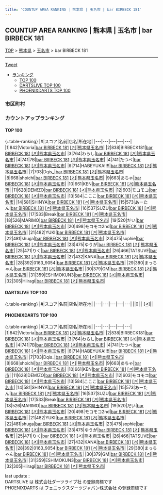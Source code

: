 ```yaml
---
title: 'COUNTUP AREA RANKING | 熊本県 | 玉名市 | bar BIRBECK 181'
---
```

## COUNTUP AREA RANKING | 熊本県 | 玉名市 | bar BIRBECK 181

[TOP](/darts/rank/) > [熊本県](/darts/rank/熊本県/) > [玉名市](/darts/rank/熊本県/玉名市/) > bar BIRBECK 181

___

<a href="https://twitter.com/share?ref_src=twsrc%5Etfw" data-text="COUNTUP AREA RANKING | 熊本県玉名市bar BIRBECK 181" class="twitter-share-button" data-hashtags="DARTSLIVE,PHOENIXDARTS,darts,ダーツ" data-show-count="false">Tweet</a>

* [ランキング](#カウントアップランキング)
    * [TOP 100](#top-100)
    * [DARTSLIVE TOP 100](#dartslive-top-100)
    * [PHOENIXDARTS TOP 100](#phoenixdarts-top-100)

### 市区町村

<ul>

</ul>

### カウントアップランキング

#### TOP 100



{:.table-ranking}
|#|スコア|名前|店名|所在地|
|---|---|---|---|---|
|1|842|<span class="rank-name-pd">Victoria</span>|<a href="/darts/rank/shops/92272.html">bar BIRBECK 181</a> <a href="https://vs.phoenixdarts.com/jp/shop/shopDetailInfo/s_92272?s_seq=92272">[↗]</a>|<a href="/darts/rank/熊本県/玉名市">熊本県玉名市</a>|
|2|838|<span class="rank-name-pd">BIRBECK181</span>|<a href="/darts/rank/shops/92272.html">bar BIRBECK 181</a> <a href="https://vs.phoenixdarts.com/jp/shop/shopDetailInfo/s_92272?s_seq=92272">[↗]</a>|<a href="/darts/rank/熊本県/玉名市">熊本県玉名市</a>|
|3|764|<span class="rank-name-pd">わらし</span>|<a href="/darts/rank/shops/92272.html">bar BIRBECK 181</a> <a href="https://vs.phoenixdarts.com/jp/shop/shopDetailInfo/s_92272?s_seq=92272">[↗]</a>|<a href="/darts/rank/熊本県/玉名市">熊本県玉名市</a>|
|4|741|<span class="rank-name-pd">7B</span>|<a href="/darts/rank/shops/92272.html">bar BIRBECK 181</a> <a href="https://vs.phoenixdarts.com/jp/shop/shopDetailInfo/s_92272?s_seq=92272">[↗]</a>|<a href="/darts/rank/熊本県/玉名市">熊本県玉名市</a>|
|4|741|<span class="rank-name-pd">たつべ</span>|<a href="/darts/rank/shops/92272.html">bar BIRBECK 181</a> <a href="https://vs.phoenixdarts.com/jp/shop/shopDetailInfo/s_92272?s_seq=92272">[↗]</a>|<a href="/darts/rank/熊本県/玉名市">熊本県玉名市</a>|
|6|714|<span class="rank-name-pd">HABEYUKA!!!!</span>|<a href="/darts/rank/shops/92272.html">bar BIRBECK 181</a> <a href="https://vs.phoenixdarts.com/jp/shop/shopDetailInfo/s_92272?s_seq=92272">[↗]</a>|<a href="/darts/rank/熊本県/玉名市">熊本県玉名市</a>|
|7|703|<span class="rank-name-pd">Dqis_</span>|<a href="/darts/rank/shops/92272.html">bar BIRBECK 181</a> <a href="https://vs.phoenixdarts.com/jp/shop/shopDetailInfo/s_92272?s_seq=92272">[↗]</a>|<a href="/darts/rank/熊本県/玉名市">熊本県玉名市</a>|
|8|668|<span class="rank-name-pd">shoichi</span>|<a href="/darts/rank/shops/92272.html">bar BIRBECK 181</a> <a href="https://vs.phoenixdarts.com/jp/shop/shopDetailInfo/s_92272?s_seq=92272">[↗]</a>|<a href="/darts/rank/熊本県/玉名市">熊本県玉名市</a>|
|9|663|<span class="rank-name-pd">あちゃ</span>|<a href="/darts/rank/shops/92272.html">bar BIRBECK 181</a> <a href="https://vs.phoenixdarts.com/jp/shop/shopDetailInfo/s_92272?s_seq=92272">[↗]</a>|<a href="/darts/rank/熊本県/玉名市">熊本県玉名市</a>|
|10|661|<span class="rank-name-pd">KEN</span>|<a href="/darts/rank/shops/92272.html">bar BIRBECK 181</a> <a href="https://vs.phoenixdarts.com/jp/shop/shopDetailInfo/s_92272?s_seq=92272">[↗]</a>|<a href="/darts/rank/熊本県/玉名市">熊本県玉名市</a>|
|11|628|<span class="rank-name-pd">DEM!ZO</span>|<a href="/darts/rank/shops/92272.html">bar BIRBECK 181</a> <a href="https://vs.phoenixdarts.com/jp/shop/shopDetailInfo/s_92272?s_seq=92272">[↗]</a>|<a href="/darts/rank/熊本県/玉名市">熊本県玉名市</a>|
|12|603|<span class="rank-name-pd">モコモコ</span>|<a href="/darts/rank/shops/92272.html">bar BIRBECK 181</a> <a href="https://vs.phoenixdarts.com/jp/shop/shopDetailInfo/s_92272?s_seq=92272">[↗]</a>|<a href="/darts/rank/熊本県/玉名市">熊本県玉名市</a>|
|13|584|<span class="rank-name-pd">こここ</span>|<a href="/darts/rank/shops/92272.html">bar BIRBECK 181</a> <a href="https://vs.phoenixdarts.com/jp/shop/shopDetailInfo/s_92272?s_seq=92272">[↗]</a>|<a href="/darts/rank/熊本県/玉名市">熊本県玉名市</a>|
|14|581|<span class="rank-name-pd">SHINYA</span>|<a href="/darts/rank/shops/92272.html">bar BIRBECK 181</a> <a href="https://vs.phoenixdarts.com/jp/shop/shopDetailInfo/s_92272?s_seq=92272">[↗]</a>|<a href="/darts/rank/熊本県/玉名市">熊本県玉名市</a>|
|15|573|<span class="rank-name-pd">あーたん</span>|<a href="/darts/rank/shops/92272.html">bar BIRBECK 181</a> <a href="https://vs.phoenixdarts.com/jp/shop/shopDetailInfo/s_92272?s_seq=92272">[↗]</a>|<a href="/darts/rank/熊本県/玉名市">熊本県玉名市</a>|
|16|537|<span class="rank-name-pd">SUZU</span>|<a href="/darts/rank/shops/92272.html">bar BIRBECK 181</a> <a href="https://vs.phoenixdarts.com/jp/shop/shopDetailInfo/s_92272?s_seq=92272">[↗]</a>|<a href="/darts/rank/熊本県/玉名市">熊本県玉名市</a>|
|17|533|<span class="rank-name-pd">Break</span>|<a href="/darts/rank/shops/92272.html">bar BIRBECK 181</a> <a href="https://vs.phoenixdarts.com/jp/shop/shopDetailInfo/s_92272?s_seq=92272">[↗]</a>|<a href="/darts/rank/熊本県/玉名市">熊本県玉名市</a>|
|18|526|<span class="rank-name-pd">MARIMO</span>|<a href="/darts/rank/shops/92272.html">bar BIRBECK 181</a> <a href="https://vs.phoenixdarts.com/jp/shop/shopDetailInfo/s_92272?s_seq=92272">[↗]</a>|<a href="/darts/rank/熊本県/玉名市">熊本県玉名市</a>|
|19|520|<span class="rank-name-pd">だい</span>|<a href="/darts/rank/shops/92272.html">bar BIRBECK 181</a> <a href="https://vs.phoenixdarts.com/jp/shop/shopDetailInfo/s_92272?s_seq=92272">[↗]</a>|<a href="/darts/rank/熊本県/玉名市">熊本県玉名市</a>|
|20|498|<span class="rank-name-pd">モコモコ2nd</span>|<a href="/darts/rank/shops/92272.html">bar BIRBECK 181</a> <a href="https://vs.phoenixdarts.com/jp/shop/shopDetailInfo/s_92272?s_seq=92272">[↗]</a>|<a href="/darts/rank/熊本県/玉名市">熊本県玉名市</a>|
|21|482|<span class="rank-name-pd">YUKI</span>|<a href="/darts/rank/shops/92272.html">bar BIRBECK 181</a> <a href="https://vs.phoenixdarts.com/jp/shop/shopDetailInfo/s_92272?s_seq=92272">[↗]</a>|<a href="/darts/rank/熊本県/玉名市">熊本県玉名市</a>|
|22|481|<span class="rank-name-pd">shuga</span>|<a href="/darts/rank/shops/92272.html">bar BIRBECK 181</a> <a href="https://vs.phoenixdarts.com/jp/shop/shopDetailInfo/s_92272?s_seq=92272">[↗]</a>|<a href="/darts/rank/熊本県/玉名市">熊本県玉名市</a>|
|23|475|<span class="rank-name-pd">sophie</span>|<a href="/darts/rank/shops/92272.html">bar BIRBECK 181</a> <a href="https://vs.phoenixdarts.com/jp/shop/shopDetailInfo/s_92272?s_seq=92272">[↗]</a>|<a href="/darts/rank/熊本県/玉名市">熊本県玉名市</a>|
|23|475|<span class="rank-name-pd">ゆうが</span>|<a href="/darts/rank/shops/92272.html">bar BIRBECK 181</a> <a href="https://vs.phoenixdarts.com/jp/shop/shopDetailInfo/s_92272?s_seq=92272">[↗]</a>|<a href="/darts/rank/熊本県/玉名市">熊本県玉名市</a>|
|25|471|<span class="rank-name-pd">りく</span>|<a href="/darts/rank/shops/92272.html">bar BIRBECK 181</a> <a href="https://vs.phoenixdarts.com/jp/shop/shopDetailInfo/s_92272?s_seq=92272">[↗]</a>|<a href="/darts/rank/熊本県/玉名市">熊本県玉名市</a>|
|26|466|<span class="rank-name-pd">TATSUVE</span>|<a href="/darts/rank/shops/92272.html">bar BIRBECK 181</a> <a href="https://vs.phoenixdarts.com/jp/shop/shopDetailInfo/s_92272?s_seq=92272">[↗]</a>|<a href="/darts/rank/熊本県/玉名市">熊本県玉名市</a>|
|27|432|<span class="rank-name-pd">KANA</span>|<a href="/darts/rank/shops/92272.html">bar BIRBECK 181</a> <a href="https://vs.phoenixdarts.com/jp/shop/shopDetailInfo/s_92272?s_seq=92272">[↗]</a>|<a href="/darts/rank/熊本県/玉名市">熊本県玉名市</a>|
|28|392|<span class="rank-name-pd">0163_9054</span>|<a href="/darts/rank/shops/92272.html">bar BIRBECK 181</a> <a href="https://vs.phoenixdarts.com/jp/shop/shopDetailInfo/s_92272?s_seq=92272">[↗]</a>|<a href="/darts/rank/熊本県/玉名市">熊本県玉名市</a>|
|29|380|<span class="rank-name-pd">まっちゃん</span>|<a href="/darts/rank/shops/92272.html">bar BIRBECK 181</a> <a href="https://vs.phoenixdarts.com/jp/shop/shopDetailInfo/s_92272?s_seq=92272">[↗]</a>|<a href="/darts/rank/熊本県/玉名市">熊本県玉名市</a>|
|30|379|<span class="rank-name-pd">GM</span>|<a href="/darts/rank/shops/92272.html">bar BIRBECK 181</a> <a href="https://vs.phoenixdarts.com/jp/shop/shopDetailInfo/s_92272?s_seq=92272">[↗]</a>|<a href="/darts/rank/熊本県/玉名市">熊本県玉名市</a>|
|31|359|<span class="rank-name-pd">ESHIMOKUN3</span>|<a href="/darts/rank/shops/92272.html">bar BIRBECK 181</a> <a href="https://vs.phoenixdarts.com/jp/shop/shopDetailInfo/s_92272?s_seq=92272">[↗]</a>|<a href="/darts/rank/熊本県/玉名市">熊本県玉名市</a>|
|32|305|<span class="rank-name-pd">Hiiragi</span>|<a href="/darts/rank/shops/92272.html">bar BIRBECK 181</a> <a href="https://vs.phoenixdarts.com/jp/shop/shopDetailInfo/s_92272?s_seq=92272">[↗]</a>|<a href="/darts/rank/熊本県/玉名市">熊本県玉名市</a>|


#### DARTSLIVE TOP 100



{:.table-ranking}
|#|スコア|名前|店名|所在地|
|---|---|---|---|---|
||0|<span class="rank-name-dl"> </span>|<a href="/darts/rank/shops/.html"></a> <a href="">[↗]</a>|<a href="/darts/rank//"></a>|


#### PHOENIXDARTS TOP 100



{:.table-ranking}
|#|スコア|名前|店名|所在地|
|---|---|---|---|---|
|1|842|<span class="rank-name-pd">Victoria</span>|<a href="/darts/rank/shops/92272.html">bar BIRBECK 181</a> <a href="https://vs.phoenixdarts.com/jp/shop/shopDetailInfo/s_92272?s_seq=92272">[↗]</a>|<a href="/darts/rank/熊本県/玉名市">熊本県玉名市</a>|
|2|838|<span class="rank-name-pd">BIRBECK181</span>|<a href="/darts/rank/shops/92272.html">bar BIRBECK 181</a> <a href="https://vs.phoenixdarts.com/jp/shop/shopDetailInfo/s_92272?s_seq=92272">[↗]</a>|<a href="/darts/rank/熊本県/玉名市">熊本県玉名市</a>|
|3|764|<span class="rank-name-pd">わらし</span>|<a href="/darts/rank/shops/92272.html">bar BIRBECK 181</a> <a href="https://vs.phoenixdarts.com/jp/shop/shopDetailInfo/s_92272?s_seq=92272">[↗]</a>|<a href="/darts/rank/熊本県/玉名市">熊本県玉名市</a>|
|4|741|<span class="rank-name-pd">7B</span>|<a href="/darts/rank/shops/92272.html">bar BIRBECK 181</a> <a href="https://vs.phoenixdarts.com/jp/shop/shopDetailInfo/s_92272?s_seq=92272">[↗]</a>|<a href="/darts/rank/熊本県/玉名市">熊本県玉名市</a>|
|4|741|<span class="rank-name-pd">たつべ</span>|<a href="/darts/rank/shops/92272.html">bar BIRBECK 181</a> <a href="https://vs.phoenixdarts.com/jp/shop/shopDetailInfo/s_92272?s_seq=92272">[↗]</a>|<a href="/darts/rank/熊本県/玉名市">熊本県玉名市</a>|
|6|714|<span class="rank-name-pd">HABEYUKA!!!!</span>|<a href="/darts/rank/shops/92272.html">bar BIRBECK 181</a> <a href="https://vs.phoenixdarts.com/jp/shop/shopDetailInfo/s_92272?s_seq=92272">[↗]</a>|<a href="/darts/rank/熊本県/玉名市">熊本県玉名市</a>|
|7|703|<span class="rank-name-pd">Dqis_</span>|<a href="/darts/rank/shops/92272.html">bar BIRBECK 181</a> <a href="https://vs.phoenixdarts.com/jp/shop/shopDetailInfo/s_92272?s_seq=92272">[↗]</a>|<a href="/darts/rank/熊本県/玉名市">熊本県玉名市</a>|
|8|668|<span class="rank-name-pd">shoichi</span>|<a href="/darts/rank/shops/92272.html">bar BIRBECK 181</a> <a href="https://vs.phoenixdarts.com/jp/shop/shopDetailInfo/s_92272?s_seq=92272">[↗]</a>|<a href="/darts/rank/熊本県/玉名市">熊本県玉名市</a>|
|9|663|<span class="rank-name-pd">あちゃ</span>|<a href="/darts/rank/shops/92272.html">bar BIRBECK 181</a> <a href="https://vs.phoenixdarts.com/jp/shop/shopDetailInfo/s_92272?s_seq=92272">[↗]</a>|<a href="/darts/rank/熊本県/玉名市">熊本県玉名市</a>|
|10|661|<span class="rank-name-pd">KEN</span>|<a href="/darts/rank/shops/92272.html">bar BIRBECK 181</a> <a href="https://vs.phoenixdarts.com/jp/shop/shopDetailInfo/s_92272?s_seq=92272">[↗]</a>|<a href="/darts/rank/熊本県/玉名市">熊本県玉名市</a>|
|11|628|<span class="rank-name-pd">DEM!ZO</span>|<a href="/darts/rank/shops/92272.html">bar BIRBECK 181</a> <a href="https://vs.phoenixdarts.com/jp/shop/shopDetailInfo/s_92272?s_seq=92272">[↗]</a>|<a href="/darts/rank/熊本県/玉名市">熊本県玉名市</a>|
|12|603|<span class="rank-name-pd">モコモコ</span>|<a href="/darts/rank/shops/92272.html">bar BIRBECK 181</a> <a href="https://vs.phoenixdarts.com/jp/shop/shopDetailInfo/s_92272?s_seq=92272">[↗]</a>|<a href="/darts/rank/熊本県/玉名市">熊本県玉名市</a>|
|13|584|<span class="rank-name-pd">こここ</span>|<a href="/darts/rank/shops/92272.html">bar BIRBECK 181</a> <a href="https://vs.phoenixdarts.com/jp/shop/shopDetailInfo/s_92272?s_seq=92272">[↗]</a>|<a href="/darts/rank/熊本県/玉名市">熊本県玉名市</a>|
|14|581|<span class="rank-name-pd">SHINYA</span>|<a href="/darts/rank/shops/92272.html">bar BIRBECK 181</a> <a href="https://vs.phoenixdarts.com/jp/shop/shopDetailInfo/s_92272?s_seq=92272">[↗]</a>|<a href="/darts/rank/熊本県/玉名市">熊本県玉名市</a>|
|15|573|<span class="rank-name-pd">あーたん</span>|<a href="/darts/rank/shops/92272.html">bar BIRBECK 181</a> <a href="https://vs.phoenixdarts.com/jp/shop/shopDetailInfo/s_92272?s_seq=92272">[↗]</a>|<a href="/darts/rank/熊本県/玉名市">熊本県玉名市</a>|
|16|537|<span class="rank-name-pd">SUZU</span>|<a href="/darts/rank/shops/92272.html">bar BIRBECK 181</a> <a href="https://vs.phoenixdarts.com/jp/shop/shopDetailInfo/s_92272?s_seq=92272">[↗]</a>|<a href="/darts/rank/熊本県/玉名市">熊本県玉名市</a>|
|17|533|<span class="rank-name-pd">Break</span>|<a href="/darts/rank/shops/92272.html">bar BIRBECK 181</a> <a href="https://vs.phoenixdarts.com/jp/shop/shopDetailInfo/s_92272?s_seq=92272">[↗]</a>|<a href="/darts/rank/熊本県/玉名市">熊本県玉名市</a>|
|18|526|<span class="rank-name-pd">MARIMO</span>|<a href="/darts/rank/shops/92272.html">bar BIRBECK 181</a> <a href="https://vs.phoenixdarts.com/jp/shop/shopDetailInfo/s_92272?s_seq=92272">[↗]</a>|<a href="/darts/rank/熊本県/玉名市">熊本県玉名市</a>|
|19|520|<span class="rank-name-pd">だい</span>|<a href="/darts/rank/shops/92272.html">bar BIRBECK 181</a> <a href="https://vs.phoenixdarts.com/jp/shop/shopDetailInfo/s_92272?s_seq=92272">[↗]</a>|<a href="/darts/rank/熊本県/玉名市">熊本県玉名市</a>|
|20|498|<span class="rank-name-pd">モコモコ2nd</span>|<a href="/darts/rank/shops/92272.html">bar BIRBECK 181</a> <a href="https://vs.phoenixdarts.com/jp/shop/shopDetailInfo/s_92272?s_seq=92272">[↗]</a>|<a href="/darts/rank/熊本県/玉名市">熊本県玉名市</a>|
|21|482|<span class="rank-name-pd">YUKI</span>|<a href="/darts/rank/shops/92272.html">bar BIRBECK 181</a> <a href="https://vs.phoenixdarts.com/jp/shop/shopDetailInfo/s_92272?s_seq=92272">[↗]</a>|<a href="/darts/rank/熊本県/玉名市">熊本県玉名市</a>|
|22|481|<span class="rank-name-pd">shuga</span>|<a href="/darts/rank/shops/92272.html">bar BIRBECK 181</a> <a href="https://vs.phoenixdarts.com/jp/shop/shopDetailInfo/s_92272?s_seq=92272">[↗]</a>|<a href="/darts/rank/熊本県/玉名市">熊本県玉名市</a>|
|23|475|<span class="rank-name-pd">sophie</span>|<a href="/darts/rank/shops/92272.html">bar BIRBECK 181</a> <a href="https://vs.phoenixdarts.com/jp/shop/shopDetailInfo/s_92272?s_seq=92272">[↗]</a>|<a href="/darts/rank/熊本県/玉名市">熊本県玉名市</a>|
|23|475|<span class="rank-name-pd">ゆうが</span>|<a href="/darts/rank/shops/92272.html">bar BIRBECK 181</a> <a href="https://vs.phoenixdarts.com/jp/shop/shopDetailInfo/s_92272?s_seq=92272">[↗]</a>|<a href="/darts/rank/熊本県/玉名市">熊本県玉名市</a>|
|25|471|<span class="rank-name-pd">りく</span>|<a href="/darts/rank/shops/92272.html">bar BIRBECK 181</a> <a href="https://vs.phoenixdarts.com/jp/shop/shopDetailInfo/s_92272?s_seq=92272">[↗]</a>|<a href="/darts/rank/熊本県/玉名市">熊本県玉名市</a>|
|26|466|<span class="rank-name-pd">TATSUVE</span>|<a href="/darts/rank/shops/92272.html">bar BIRBECK 181</a> <a href="https://vs.phoenixdarts.com/jp/shop/shopDetailInfo/s_92272?s_seq=92272">[↗]</a>|<a href="/darts/rank/熊本県/玉名市">熊本県玉名市</a>|
|27|432|<span class="rank-name-pd">KANA</span>|<a href="/darts/rank/shops/92272.html">bar BIRBECK 181</a> <a href="https://vs.phoenixdarts.com/jp/shop/shopDetailInfo/s_92272?s_seq=92272">[↗]</a>|<a href="/darts/rank/熊本県/玉名市">熊本県玉名市</a>|
|28|392|<span class="rank-name-pd">0163_9054</span>|<a href="/darts/rank/shops/92272.html">bar BIRBECK 181</a> <a href="https://vs.phoenixdarts.com/jp/shop/shopDetailInfo/s_92272?s_seq=92272">[↗]</a>|<a href="/darts/rank/熊本県/玉名市">熊本県玉名市</a>|
|29|380|<span class="rank-name-pd">まっちゃん</span>|<a href="/darts/rank/shops/92272.html">bar BIRBECK 181</a> <a href="https://vs.phoenixdarts.com/jp/shop/shopDetailInfo/s_92272?s_seq=92272">[↗]</a>|<a href="/darts/rank/熊本県/玉名市">熊本県玉名市</a>|
|30|379|<span class="rank-name-pd">GM</span>|<a href="/darts/rank/shops/92272.html">bar BIRBECK 181</a> <a href="https://vs.phoenixdarts.com/jp/shop/shopDetailInfo/s_92272?s_seq=92272">[↗]</a>|<a href="/darts/rank/熊本県/玉名市">熊本県玉名市</a>|
|31|359|<span class="rank-name-pd">ESHIMOKUN3</span>|<a href="/darts/rank/shops/92272.html">bar BIRBECK 181</a> <a href="https://vs.phoenixdarts.com/jp/shop/shopDetailInfo/s_92272?s_seq=92272">[↗]</a>|<a href="/darts/rank/熊本県/玉名市">熊本県玉名市</a>|
|32|305|<span class="rank-name-pd">Hiiragi</span>|<a href="/darts/rank/shops/92272.html">bar BIRBECK 181</a> <a href="https://vs.phoenixdarts.com/jp/shop/shopDetailInfo/s_92272?s_seq=92272">[↗]</a>|<a href="/darts/rank/熊本県/玉名市">熊本県玉名市</a>|


<div class="footer border-top border-gray-light mt-5 pt-3 text-right text-gray">
    last update : <span style="font-weight: italic" id="foot_last_modified"></span><br />
    DARTSLIVE は 株式会社ダーツライブ社 の登録商標です<br />
    PHOENIXDARTS は フェニックスダーツジャパン株式会社 の登録商標です<br />
</div>

<script src="https://cdnjs.cloudflare.com/ajax/libs/jquery.tablesorter/2.31.3/js/jquery.tablesorter.min.js" integrity="sha512-qzgd5cYSZcosqpzpn7zF2ZId8f/8CHmFKZ8j7mU4OUXTNRd5g+ZHBPsgKEwoqxCtdQvExE5LprwwPAgoicguNg==" crossorigin="anonymous" referrerpolicy="no-referrer"></script>
<link rel="stylesheet" href="https://cdnjs.cloudflare.com/ajax/libs/jquery.tablesorter/2.31.3/css/theme.default.min.css" integrity="sha512-wghhOJkjQX0Lh3NSWvNKeZ0ZpNn+SPVXX1Qyc9OCaogADktxrBiBdKGDoqVUOyhStvMBmJQ8ZdMHiR3wuEq8+w==" crossorigin="anonymous" referrerpolicy="no-referrer" />
<script>
$(function() {
    $(".table-ranking").tablesorter({sortList:[[0, 0]]});
    $("#foot_last_modified").text(formatDate(new Date(document.lastModified), 'yyyy-MM-dd HH:mm:ss'));
});
</script>

<script async src="https://platform.twitter.com/widgets.js" charset="utf-8"></script>